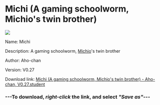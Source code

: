 # Michi (A gaming schoolworm, Michio's twin brother)

<img src = "https://raw.githubusercontent.com/Arbiter1223/Koukou-Gurashi-Custom-Students/master/Students/Files/Michi%20(A%20gaming%20schoolworm%2C%20Michio's%20twin%20brother).png">

Name: Michi

Description: A gaming schoolworm, <a href="Michio%20(An%20athletic%20anime%20fan,%20Michi's%20twin%20brother).md">Michio</a>'s twin brother

Author: Aho-chan

Version: V0.27

Download link: <a href="https://raw.githubusercontent.com/Arbiter1223/Koukou-Gurashi-Custom-Students/master/Students/Files/Michi%20(A%20gaming%20schoolworm%2C%20Michio's%20twin%20brother)%20-%20Aho-chan%2C%20V0.27.student">Michi (A gaming schoolworm, Michio's twin brother) - Aho-chan, V0.27.student</a>

### ---**To download, _right-click_ the link, and select _"Save as"_**---

